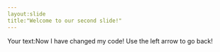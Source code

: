 ```yaml
---
layout:slide
title:"Welcome to our second slide!"
---
```

Your text:Now I have changed my code!
Use the left arrow to go back!
